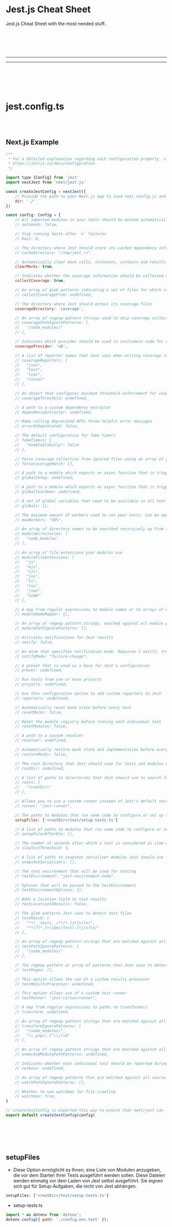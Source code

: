 # Jest.js Cheat Sheet
Jest.js Cheat Sheet with the most needed stuff..












<br><br>
<br><br>
 _____________________________________________________
 _____________________________________________________
<br><br>
<br><br>


# jest.config.ts

<br><br>

## Next.js Example
```javascript
/**
 * For a detailed explanation regarding each configuration property, visit:
 * https://jestjs.io/docs/configuration
 */

import type {Config} from 'jest'
import nextJest from 'next/jest.js'

const createJestConfig = nextJest({
    // Provide the path to your Next.js app to load next.config.js and .env files in your test environment
    dir: './'
})

const config: Config = {
    // All imported modules in your tests should be mocked automatically
    // automock: false,

    // Stop running tests after `n` failures
    // bail: 0,

    // The directory where Jest should store its cached dependency information
    // cacheDirectory: "/tmp/jest_rs",

    // Automatically clear mock calls, instances, contexts and results before every test
    clearMocks: true,

    // Indicates whether the coverage information should be collected while executing the test
    collectCoverage: true,

    // An array of glob patterns indicating a set of files for which coverage information should be collected
    // collectCoverageFrom: undefined,

    // The directory where Jest should output its coverage files
    coverageDirectory: 'coverage',

    // An array of regexp pattern strings used to skip coverage collection
    // coveragePathIgnorePatterns: [
    //   "/node_modules/"
    // ],

    // Indicates which provider should be used to instrument code for coverage
    coverageProvider: 'v8',

    // A list of reporter names that Jest uses when writing coverage reports
    // coverageReporters: [
    //   "json",
    //   "text",
    //   "lcov",
    //   "clover"
    // ],

    // An object that configures minimum threshold enforcement for coverage results
    // coverageThreshold: undefined,

    // A path to a custom dependency extractor
    // dependencyExtractor: undefined,

    // Make calling deprecated APIs throw helpful error messages
    // errorOnDeprecated: false,

    // The default configuration for fake timers
    // fakeTimers: {
    //   "enableGlobally": false
    // },

    // Force coverage collection from ignored files using an array of glob patterns
    // forceCoverageMatch: [],

    // A path to a module which exports an async function that is triggered once before all test suites
    // globalSetup: undefined,

    // A path to a module which exports an async function that is triggered once after all test suites
    // globalTeardown: undefined,

    // A set of global variables that need to be available in all test environments
    // globals: {},

    // The maximum amount of workers used to run your tests. Can be specified as % or a number. E.g. maxWorkers: 10% will use 10% of your CPU amount + 1 as the maximum worker number. maxWorkers: 2 will use a maximum of 2 workers.
    // maxWorkers: "50%",

    // An array of directory names to be searched recursively up from the requiring module's location
    // moduleDirectories: [
    //   "node_modules"
    // ],

    // An array of file extensions your modules use
    // moduleFileExtensions: [
    //   "js",
    //   "mjs",
    //   "cjs",
    //   "jsx",
    //   "ts",
    //   "tsx",
    //   "json",
    //   "node"
    // ],

    // A map from regular expressions to module names or to arrays of module names that allow to stub out resources with a single module
    // moduleNameMapper: {},

    // An array of regexp pattern strings, matched against all module paths before considered 'visible' to the module loader
    // modulePathIgnorePatterns: [],

    // Activates notifications for test results
    // notify: false,

    // An enum that specifies notification mode. Requires { notify: true }
    // notifyMode: "failure-change",

    // A preset that is used as a base for Jest's configuration
    // preset: undefined,

    // Run tests from one or more projects
    // projects: undefined,

    // Use this configuration option to add custom reporters to Jest
    // reporters: undefined,

    // Automatically reset mock state before every test
    // resetMocks: false,

    // Reset the module registry before running each individual test
    // resetModules: false,

    // A path to a custom resolver
    // resolver: undefined,

    // Automatically restore mock state and implementation before every test
    // restoreMocks: false,

    // The root directory that Jest should scan for tests and modules within
    // rootDir: undefined,

    // A list of paths to directories that Jest should use to search for files in
    // roots: [
    //   "<rootDir>"
    // ],

    // Allows you to use a custom runner instead of Jest's default test runner
    // runner: "jest-runner",

    // The paths to modules that run some code to configure or set up the testing environment before each test
    setupFiles: ['<rootDir>/test/setup-tests.ts']

    // A list of paths to modules that run some code to configure or set up the testing framework before each test
    // setupFilesAfterEnv: [],

    // The number of seconds after which a test is considered as slow and reported as such in the results.
    // slowTestThreshold: 5,

    // A list of paths to snapshot serializer modules Jest should use for snapshot testing
    // snapshotSerializers: [],

    // The test environment that will be used for testing
    // testEnvironment: "jest-environment-node",

    // Options that will be passed to the testEnvironment
    // testEnvironmentOptions: {},

    // Adds a location field to test results
    // testLocationInResults: false,

    // The glob patterns Jest uses to detect test files
    // testMatch: [
    //   "**/__tests__/**/*.[jt]s?(x)",
    //   "**/?(*.)+(spec|test).[tj]s?(x)"
    // ],

    // An array of regexp pattern strings that are matched against all test paths, matched tests are skipped
    // testPathIgnorePatterns: [
    //   "/node_modules/"
    // ],

    // The regexp pattern or array of patterns that Jest uses to detect test files
    // testRegex: [],

    // This option allows the use of a custom results processor
    // testResultsProcessor: undefined,

    // This option allows use of a custom test runner
    // testRunner: "jest-circus/runner",

    // A map from regular expressions to paths to transformers
    // transform: undefined,

    // An array of regexp pattern strings that are matched against all source file paths, matched files will skip transformation
    // transformIgnorePatterns: [
    //   "/node_modules/",
    //   "\\.pnp\\.[^\\/]+$"
    // ],

    // An array of regexp pattern strings that are matched against all modules before the module loader will automatically return a mock for them
    // unmockedModulePathPatterns: undefined,

    // Indicates whether each individual test should be reported during the run
    // verbose: undefined,

    // An array of regexp patterns that are matched against all source file paths before re-running tests in watch mode
    // watchPathIgnorePatterns: [],

    // Whether to use watchman for file crawling
    // watchman: true,
}

// createJestConfig is exported this way to ensure that next/jest can load the Next.js config which is async
export default createJestConfig(config)
```

<br><br>
<br><br>


## setupFiles
- Diese Option ermöglicht es Ihnen, eine Liste von Modulen anzugeben, die vor dem Starten Ihrer Tests ausgeführt werden sollen. Diese Dateien werden einmalig vor dem Laden von Jest selbst ausgeführt. Sie eignen sich gut für Setup-Aufgaben, die nicht von Jest abhängen.
```javascript
setupFiles: ['<rootDir>/test/setup-tests.ts']
```

- setup-tests.ts
```javascript
import * as dotenv from 'dotenv';
dotenv.config({ path: './config.env.test' });
```

<br><br>
<br><br>


## setupFiles
- setupFilesAfterEnv: Im Gegensatz dazu führt Jest diese Dateien nach dem Einrichten der Testumgebung (beforeEach, afterEach, etc.) und vor dem Ausführen der Tests aus. Dies ist nützlich, wenn Sie spezifische Setup-Aufgaben ausführen müssen, die Jest-Konstrukte wie describe und it verwenden.





















<br><br>
<br><br>
 _____________________________________________________
 _____________________________________________________
<br><br>
<br><br>

# Expect (https://jestjs.io/docs/en/expect)
- **Not needed in Next.js**
```bash
npm i expect --save-dev
```
```javascript
const expect = require('expect');
```











<br><br>
<br><br>
 _____________________________________________________
 _____________________________________________________
<br><br>
<br><br>


## Error

<br><br>

## toThrow

<br><br>

### Sync
```javascript
test('throws on octopus', () => {
  expect(() => {
    drinkFlavor('octopus');
  }).toThrow();
});
```

<br><br>


### Async
```
await expect(axiosRequestWrapper(config)).rejects.toThrow('Any crazy error..')
```













<br><br>
<br><br>
 _____________________________________________________
 _____________________________________________________
<br><br>
<br><br>


## .toBe
```javascript
// Use .toBe to compare primitive values or to check referential identity of object instances. It calls Object.is to compare values, which is even better for testing than === strict equality operator.
const add = (a, b) => a + b;
expect( add(2, 3) ).toBe(5);
expect( typeof add(2, 3) ).toBe('number');
```







<br><br>
<br><br>

## .toBeInstanceOf
- https://jestjs.io/docs/expect#tobeinstanceofclass
```javascript
class A {}

expect(new A()).toBeInstanceOf(A);
expect(() => {}).toBeInstanceOf(Function);
expect(new A()).toBeInstanceOf(Function); // throws
```







<br>
<br>

## .toEqual (https://jestjs.io/docs/en/expect#toequalvalue)
```javascript
// Use .toEqual to compare recursively all properties of object instances (also known as "deep" equality). It calls Object.is to compare primitive values, which is even better for testing than === strict equality operator.
expect( {a: undefined, b: 2} ).toEqual( {b: 2} );
```

## .toStrictEqual (https://jestjs.io/docs/en/expect#tostrictequalvalue)
```javascript
// test that objects have the same types as well as structure. Check above .toEqual for compare difference
expect( {"test": 1} ).toStrictEqual( {"test": 1} );
```


<br>
<br>


## .objectContaining (https://jestjs.io/docs/en/expect#expectobjectcontainingobject)
```javascript
/*expect.objectContaining(object) matches any received object that recursively matches the expected properties. That is, the expected object is a subset of the received object. Therefore, it matches a received object which contains properties that are present in the expected object.

Instead of literal property values in the expected object, you can use matchers, expect.anything(), and so on.*/
expect( location() ).toEqual(expect.objectContaining({
    locationId: expect.any(Number),
    geo: expect.any(Array),
    isFetching: expect.any(Boolean)
}));
```


<br>
<br>

## .any (https://jestjs.io/docs/en/expect#expectanyconstructor)
```javascript
// expect.any(constructor) matches anything that was created with the given constructor. You can use it inside toEqual or toBeCalledWith instead of a literal value.
expect( location() ).toEqual(expect.objectContaining({
    locationId: expect.any(Number)
}));
```

## .anything (https://jestjs.io/docs/en/expect#expectanything)
```javascript
// expect.anything() matches anything but null or undefined. You can use it inside toEqual or toBeCalledWith instead of a literal value. For example, if you want to check that a mock function is called with a non-null argument:
expect( location() ).toEqual(expect.objectContaining({
    locationId: expect.anything()
}));
```


<br><br>



## .toBeTruthy (https://jestjs.io/docs/en/expect#tobetruthy)
```javascript
// Use .toBeTruthy when you don't care what a value is and you want to ensure a value is true in a boolean context. 
expect( location() ).toBeTruthy();
```

<br><br>



## .toMatch (https://jestjs.io/docs/en/expect#tomatchregexp--string)
```javascript
// Use .toMatch to check that a string matches a regular expression.
expect( getDate() ).toMatch(/\d\d\/\d\d\/\d\d\d\d/gmi);
```

<br><br>

## .include (https://www.chaijs.com/api/bdd/#method_include)
```javascript
expect('foobar').to.include('foo');

expect([1, 2, 3]).to.include(2);
```









<br><br>




## Operators
```javascript
// You can use operators to check for multiple conditions
expect(msg).toEqual( expect.objectContaining({date: expect.anything()}) &&
expect.objectContaining({msg: expect.anything()}) &&
expect.objectContaining({room: expect.anything()}) &&
expect.objectContaining({usertoken: expect.anything()}) );
```
